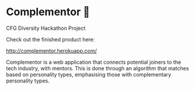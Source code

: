 # Complementor 🤝

CFG Diversity Hackathon Project

Check out the finished product here: 

http://complementor.herokuapp.com/

Complementor is a web application that connects potential joiners to the tech industry, with mentors. This is done through an algorithm that matches based on personality types, emphasising those with complementary personality types. 
